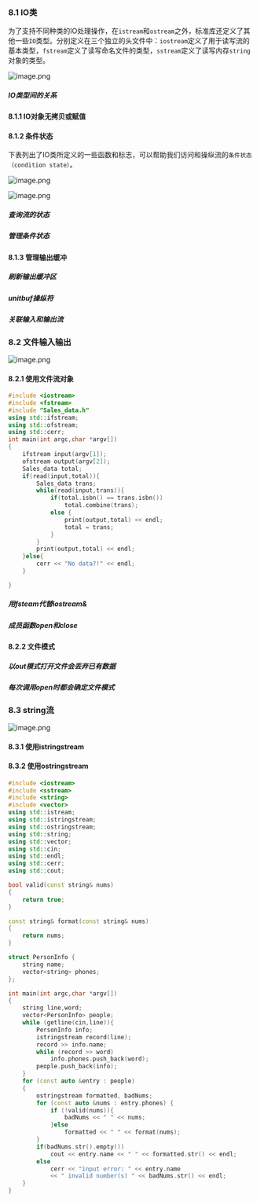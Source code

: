 ### 8.1 IO类

为了支持不同种类的IO处理操作，在`istream`和`ostream`之外，标准库还定义了其他一些`IO`类型。分别定义在三个独立的头文件中：`iostream`定义了用于读写流的基本类型，`fstream`定义了读写命名文件的类型，`sstream`定义了读写内存`string`对象的类型。

![image.png](https://upload-images.jianshu.io/upload_images/25383-20dd96ec7a5b19f1.png?imageMogr2/auto-orient/strip%7CimageView2/2/w/1240)

##### IO类型间的关系


#### 8.1.1 IO对象无拷贝或赋值

#### 8.1.2 条件状态

下表列出了IO类所定义的一些函数和标志，可以帮助我们访问和操纵流的`条件状态（condition state）`。

![image.png](https://upload-images.jianshu.io/upload_images/25383-f313eca418bf29e3.png?imageMogr2/auto-orient/strip%7CimageView2/2/w/1240)

![image.png](https://upload-images.jianshu.io/upload_images/25383-c74ff298a3d435df.png?imageMogr2/auto-orient/strip%7CimageView2/2/w/1240)


##### 查询流的状态

##### 管理条件状态


#### 8.1.3 管理输出缓冲

##### 刷新输出缓冲区

##### unitbuf操纵符

##### 关联输入和输出流

### 8.2 文件输入输出

![image.png](https://upload-images.jianshu.io/upload_images/25383-a754287dd119b47e.png?imageMogr2/auto-orient/strip%7CimageView2/2/w/1240)

#### 8.2.1 使用文件流对象

```cpp
#include <iostream>
#include <fstream>
#include "Sales_data.h"
using std::ifstream;
using std::ofstream;
using std::cerr;
int main(int argc,char *argv[])
{   
	ifstream input(argv[1]);
	ofstream output(argv[2]);
	Sales_data total;
	if(read(input,total)){
		Sales_data trans;
		while(read(input,trans)){
			if(total.isbn() == trans.isbn())
				total.combine(trans);
			else {
				print(output,total) << endl;
				total = trans;
			}
		}
		print(output,total) << endl;
 	}else{
 		cerr << "No data?!" << endl;
 	}

}
```

##### 用fsteam代替iostream&

##### 成员函数open和close


#### 8.2.2 文件模式

##### 以out模式打开文件会丢弃已有数据

##### 每次调用open时都会确定文件模式

### 8.3 string流

![image.png](https://upload-images.jianshu.io/upload_images/25383-2f289897334d9517.png?imageMogr2/auto-orient/strip%7CimageView2/2/w/1240)

#### 8.3.1 使用istringstream

#### 8.3.2 使用ostringstream

```cpp
#include <iostream>
#include <sstream>
#include <string>
#include <vector>
using std::istream;
using std::istringstream;
using std::ostringstream;
using std::string;
using std::vector;
using std::cin;
using std::endl;
using std::cerr;
using std::cout;

bool valid(const string& nums)
{
	return true;
}

const string& format(const string& nums)
{
	return nums;
}

struct PersonInfo {
	string name;
	vector<string> phones;
};

int main(int argc,char *argv[])
{   
	string line,word;
	vector<PersonInfo> people;
	while (getline(cin,line)){
		PersonInfo info;
		istringstream record(line);
		record >> info.name;
		while (record >> word)
			info.phones.push_back(word);
		people.push_back(info);
	}
	for (const auto &entry : people)
	{
		ostringstream formatted, badNums;
		for (const auto &nums : entry.phones) {
			if (!valid(nums)){
				badNums << " " << nums;
			}else
				formatted << " " << format(nums);
		}
		if(badNums.str().empty())
			cout << entry.name << " " << formatted.str() << endl;
		else 
			cerr << "input error: " << entry.name 
			<< " invalid number(s) " << badNums.str() << endl;
	}
}


```
